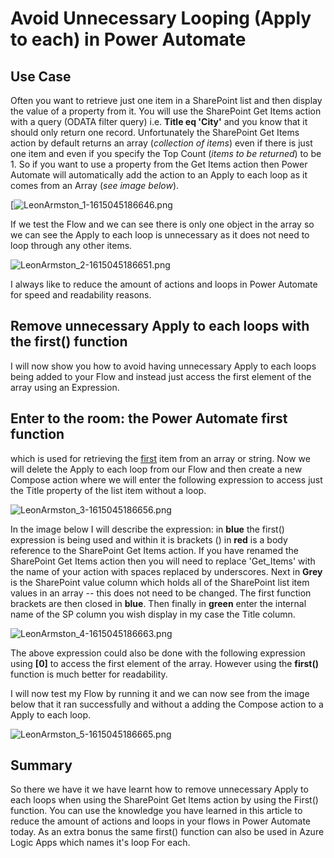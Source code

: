 # Avoid Unnecessary Looping (Apply to each) in Power Automate

## Use Case

Often you want to retrieve just one item in a SharePoint list and then
display the value of a property from it. You will use the SharePoint Get
Items action with a query (ODATA filter query) i.e. **Title eq
\'City\'** and you know that it should only return one record.
Unfortunately the SharePoint Get Items action by default returns an
array (*collection of items*) even if there is just one item and even if
you specify the Top Count (*items to be returned*) to be 1. So if you
want to use a property from the Get Items action then Power Automate
will automatically add the action to an Apply to each loop as it comes
from an Array (*see image below*).

[![LeonArmston_1-1615045186646.png](https://techcommunity.microsoft.com/t5/image/serverpage/image-id/261392i55FA420DAF7B3D75/image-dimensions/741x912?v=v2 )

If we test the Flow and we can see there is only one object in the array
so we can see the Apply to each loop is unnecessary as it does not need
to loop through any other items.

![LeonArmston_2-1615045186651.png](https://techcommunity.microsoft.com/t5/image/serverpage/image-id/261393i9D9FC94ABE2C0764/image-dimensions/774x735?v=v2 "LeonArmston_2-1615045186651.png")

I always like to reduce the amount of actions and loops in Power
Automate for speed and readability reasons.

## Remove unnecessary Apply to each loops with the first() function

I will now show you how to avoid having unnecessary Apply to each loops
being added to your Flow and instead just access the first element of
the array using an Expression.

## Enter to the room: the Power Automate first function

which is used for retrieving the [first](https://docs.microsoft.com/en-us/azure/logic-apps/workflow-definition-language-functions-reference#first ) item from an array or string. Now we will
delete the Apply to each loop from our Flow and then create a new
Compose action where we will enter the following expression to access
just the Title property of the list item without a loop.

![LeonArmston_3-1615045186656.png](https://techcommunity.microsoft.com/t5/image/serverpage/image-id/261395i846C94EEFEC7F0F2/image-size/large?v=v2&px=999 "LeonArmston_3-1615045186656.png")

In the image below I will describe the expression: in **blue** the
first() expression is being used and within it is brackets () in **red**
is a body reference to the SharePoint Get Items action. If you have
renamed the SharePoint Get Items action then you will need to replace
\'Get_Items\' with the name of your action with spaces replaced by
underscores. Next in **Grey** is the SharePoint value column which holds
all of the SharePoint list item values in an array -- this does not need
to be changed. The first function brackets are then closed in **blue**.
Then finally in **green** enter the internal name of the SP column you
wish display in my case the Title column.

![LeonArmston_4-1615045186663.png](https://techcommunity.microsoft.com/t5/image/serverpage/image-id/261396i47A7FBE6A970B24E/image-size/large?v=v2&px=999 "LeonArmston_4-1615045186663.png")

The above expression could also be done with the following expression
using **\[0\]** to access the first element of the array. However using
the **first()** function is much better for readability.

I will now test my Flow by running it and we can now see from the image
below that it ran successfully and without a adding the Compose action
to a Apply to each loop.

![LeonArmston_5-1615045186665.png](https://techcommunity.microsoft.com/t5/image/serverpage/image-id/261394i2AE18D02BFBE7403/image-size/large?v=v2&px=999 "LeonArmston_5-1615045186665.png")

## Summary

So there we have it we have learnt how to remove unnecessary Apply to
each loops when using the SharePoint Get Items action by using the
First() function. You can use the knowledge you have learned in this
article to reduce the amount of actions and loops in your flows in Power
Automate today. As an extra bonus the same first() function can also be
used in Azure Logic Apps which names it's loop For each.
